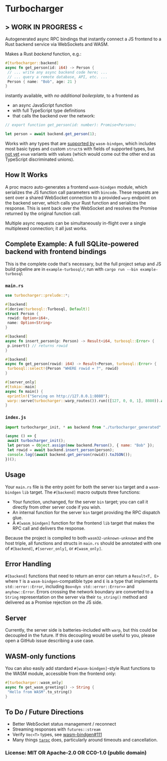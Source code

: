 # Turbocharger

## > WORK IN PROGRESS <

Autogenerated async RPC bindings that instantly connect a JS frontend to a Rust backend service via WebSockets and WASM.

Makes a Rust _backend_ function, e.g.:

```rust
#[turbocharger::backend]
async fn get_person(id: i64) -> Person {
 // ... write any async backend code here; ...
 // ... query a remote database, API, etc. ...
 Person { name: "Bob", age: 21 }
}
```

instantly available, with _no additional boilerplate_, to a frontend as

- an async JavaScript function
- with full TypeScript type definitions
- that calls the backend over the network:

```js
// export function get_person(id: number): Promise<Person>;

let person = await backend.get_person(1);
```

Works with any types that are [supported by](https://rustwasm.github.io/docs/wasm-bindgen/reference/types.html) `wasm-bindgen`, which includes most basic types and custom `struct`s with fields of supported types, but [not yet](https://github.com/rustwasm/wasm-bindgen/pull/2631) `enum` variants with values (which would come out the other end as TypeScript discriminated unions).

## How It Works

A proc macro auto-generates a frontend `wasm-bindgen` module, which serializes the JS function call parameters with `bincode`. These requests are sent over a shared WebSocket connection to a provided `warp` endpoint on the backend server, which calls your Rust function and serializes the response. This is sent back over the WebSocket and resolves the Promise returned by the original function call.

Multiple async requests can be simultaneously in-flight over a single multiplexed connection; it all just works.

## Complete Example: A full SQLite-powered backend with frontend bindings

This is the complete code that's necessary, but the full project setup and JS build pipeline are in `example-turbosql/`; run with `cargo run --bin example-turbosql`

### `main.rs`

```rust
use turbocharger::prelude::*;

#[backend]
#[derive(turbosql::Turbosql, Default)]
struct Person {
 rowid: Option<i64>,
 name: Option<String>
}

#[backend]
async fn insert_person(p: Person) -> Result<i64, turbosql::Error> {
 p.insert() // returns rowid
}

#[backend]
async fn get_person(rowid: i64) -> Result<Person, turbosql::Error> {
 turbosql::select!(Person "WHERE rowid = ?", rowid)
}

#[server_only]
#[tokio::main]
async fn main() {
 eprintln!("Serving on http://127.0.0.1:8080");
 warp::serve(turbocharger::warp_routes()).run(([127, 0, 0, 1], 8080)).await;
}
```

### `index.js`

```js
import turbocharger_init, * as backend from "./turbocharger_generated";

(async () => {
 await turbocharger_init();
 let person = Object.assign(new backend.Person(), { name: "Bob" });
 let rowid = await backend.insert_person(person);
 console.log((await backend.get_person(rowid)).toJSON());
})();
```

## Usage

Your `main.rs` file is the entry point for both the server `bin` target and a `wasm-bindgen` `lib` target. The `#[backend]` macro outputs three functions:

- Your function, unchanged, for the server `bin` target; you can call it directly from other server code if you wish.
- An internal function for the server `bin` target providing the RPC dispatch glue.
- A `#[wasm_bindgen]` function for the frontend `lib` target that makes the RPC call and delivers the response.

Because the project is compiled to both `wasm32-unknown-unknown` and the host triple, all functions and structs in `main.rs` should be annotated with one of `#[backend]`, `#[server_only]`, or `#[wasm_only]`.

## Error Handling

`#[backend]` functions that need to return an error can return a `Result<T, E>` where `T` is a `wasm-bindgen`-compatible type and `E` is a type that implements `std::error::Error`, including `Box<dyn std::error::Error>>` and `anyhow::Error`. Errors crossing the network boundary are converted to a `String` representation on the server via their `to_string()` method and delivered as a Promise rejection on the JS side.

## Server

Currently, the server side is batteries-included with `warp`, but this could be decoupled in the future. If this decoupling would be useful to you, please open a GitHub issue describing a use case.

## WASM-only functions

You can also easily add standard `#[wasm-bindgen]`-style Rust functions to the WASM module, accessible from the frontend only:

```rust
#[turbocharger::wasm_only]
async fn get_wasm_greeting() -> String {
 "Hello from WASM".to_string()
}
```

## To Do / Future Directions

- Better WebSocket status management / reconnect
- Streaming responses with `futures::stream`
- Verify `Vec<T>` types, see [wasm-bindgen#111](https://github.com/rustwasm/wasm-bindgen/issues/111)
- Many things [`tarpc`](https://github.com/google/tarpc) does, particularly around timeouts and cancellation.

### License: MIT OR Apache-2.0 OR CC0-1.0 (public domain)
